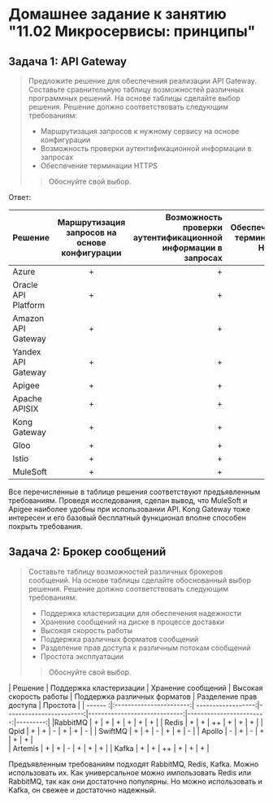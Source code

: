 # Домашнее задание к занятию "11.02 Микросервисы: принципы"
## Задача 1: API Gateway

> Предложите решение для обеспечения реализации API Gateway. Составьте сравнительную таблицу возможностей различных программных решений. На основе таблицы сделайте выбор решения.
Решение должно соответствовать следующим требованиям:
>* Маршрутизация запросов к нужному сервису на основе конфигурации
>* Возможность проверки аутентификационной информации в запросах
>* Обеспечение терминации HTTPS
>>Обоснуйте свой выбор. 

Ответ: 

| Решение      | Маршрутизация запросов на основе конфигурации|Возможность проверки аутентификационной информации в запросах|Обеспечение терминации HTTPS|
| ------------------ |:--------------------------------------:| -----------------------------------------------------------:| --------------------------:|
| Azure              | +                                      | +                                                           | +                          |
| Oracle API Platform| +                                      | +                                                           | +                          |
| Amazon API Gateway | +                                      | +                                                           | +                          |
| Yandex API Gateway | +                                      | +                                                           | +                          |
| Apigee             | +                                      | +                                                           | +                          |
| Apache APISIX      | +                                      | +                                                           | +                          |
| Kong Gateway       | +                                      | +                                                           | +                          |
| Gloo               | +                                      | +                                                           | +                          |
| Istio              | +                                      | +                                                           | +                          |
| MuleSoft           | +                                      | +                                                           | +                          |

Все перечисленные в таблице решения соответствуют предъявленным требованиям. Проведя исследования, сделан вывод, что MuleSoft и Apigee наиболее удобны при использовании АPI.
Kong Gateway тоже интересен и его базовый бесплатный функционал вполне способен покрыть требования.

## Задача 2: Брокер сообщений
> Составьте таблицу возможностей различных брокеров сообщений. На основе таблицы сделайте обоснованный выбор решения.
Решение должно соответствовать следующим требованиям:
>* Поддержка кластеризации для обеспечения надежности
>* Хранение сообщений на диске в процессе доставки
>* Высокая скорость работы
>* Поддержка различных форматов сообщений
>* Разделение прав доступа к различным потокам сообщений
>* Проcтота эксплуатации
>>Обоснуйте свой выбор.

| Решение | Поддержка кластеризации | Хранение сообщений | Высокая скорость работы | Поддержка различных форматов | Разделение прав доступа | Проcтота |
| ------ :|:-----------------------:| ------------------:|------------------------:|-----------------------------:|------------------------:|---------:|
|RabbitMQ | +                       |  +                 |   +                     |   +                          |      +                  | +        |
| Redis   | +                       |  +                 |  ++                     |  +                           | +                       | +        |
| Qpid    | +                       |  +                 |  -                      |  +                           | +                       | -        |
| SwiftMQ | +                       |  +                 |  -                      |  +                           | +                       | -        |
| Apollo  | -                       |  +                 |  -                      |  +                           | +                       | +        |                                   
| Artemis | +                       |  +                 |  -                      |  +                           | +                       | +        |
| Kafka   | +                       |  +                 |  ++                     |  +                           | +                       | +        |

Предъявленным требованиям подходят RabbitMQ, Redis, Kafka. Можно использовать их. Как универсальное можно импользовать Redis или RabbitMQ, так как они достаточно популярны.
Но можно использовать и Kafka, он свежее и достаточно надежный.